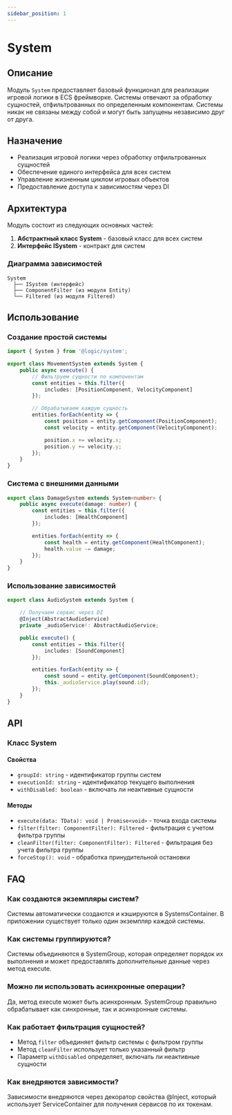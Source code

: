 ```yaml
---
sidebar_position: 1
---
```


# System

## Описание
Модуль `System` предоставляет базовый функционал для реализации игровой логики в ECS фреймворке. Системы отвечают за обработку сущностей, отфильтрованных по определенным компонентам. Системы никак не связаны между собой и могут быть запущены независимо друг от друга.

## Назначение
- Реализация игровой логики через обработку отфильтрованных сущностей
- Обеспечение единого интерфейса для всех систем
- Управление жизненным циклом игровых объектов
- Предоставление доступа к зависимостям через DI

## Архитектура
Модуль состоит из следующих основных частей:
1. **Абстрактный класс System** - базовый класс для всех систем
2. **Интерфейс ISystem** - контракт для систем

### Диаграмма зависимостей
```
System
  ├── ISystem (интерфейс)
  ├── ComponentFilter (из модуля Entity)
  └── Filtered (из модуля Filtered)
```

## Использование

### Создание простой системы
```typescript
import { System } from '@logic/system';

export class MovementSystem extends System {
    public async execute() {
        // Фильтруем сущности по компонентам
        const entities = this.filter({
            includes: [PositionComponent, VelocityComponent]
        });

        // Обрабатываем каждую сущность
        entities.forEach(entity => {
            const position = entity.getComponent(PositionComponent);
            const velocity = entity.getComponent(VelocityComponent);

            position.x += velocity.x;
            position.y += velocity.y;
        });
    }
}
```

### Система с внешними данными
```typescript
export class DamageSystem extends System<number> {
    public async execute(damage: number) {
        const entities = this.filter({
            includes: [HealthComponent]
        });

        entities.forEach(entity => {
            const health = entity.getComponent(HealthComponent);
            health.value -= damage;
        });
    }
}
```

### Использование зависимостей
```typescript
export class AudioSystem extends System {

    // Получаем сервис через DI
    @Inject(AbstractAudioService)
    private _audioService!: AbstractAudioService;

    public execute() {
        const entities = this.filter({
            includes: [SoundComponent]
        });

        entities.forEach(entity => {
            const sound = entity.getComponent(SoundComponent);
            this._audioService.play(sound.id);
        });
    }
}
```

## API

### Класс System

#### Свойства
- `groupId: string` - идентификатор группы систем
- `executionId: string` - идентификатор текущего выполнения
- `withDisabled: boolean` - включать ли неактивные сущности

#### Методы
- `execute(data: TData): void | Promise<void>` - точка входа системы
- `filter(filter: ComponentFilter): Filtered` - фильтрация с учетом фильтра группы
- `cleanFilter(filter: ComponentFilter): Filtered` - фильтрация без учета фильтра группы
- `forceStop(): void` - обработка принудительной остановки

## FAQ

### Как создаются экземпляры систем?
Системы автоматически создаются и кэшируются в SystemsContainer. В приложении существует только один экземпляр каждой системы.

### Как системы группируются?
Системы объединяются в SystemGroup, которая определяет порядок их выполнения и может предоставлять дополнительные данные через метод execute.

### Можно ли использовать асинхронные операции?
Да, метод execute может быть асинхронным. SystemGroup правильно обрабатывает как синхронные, так и асинхронные системы.

### Как работает фильтрация сущностей?
- Метод `filter` объединяет фильтр системы с фильтром группы
- Метод `cleanFilter` использует только указанный фильтр
- Параметр `withDisabled` определяет, включать ли неактивные сущности

### Как внедряются зависимости?
Зависимости внедряются через декоратор свойства @Inject, который использует ServiceContainer для получения сервисов по их токенам.

